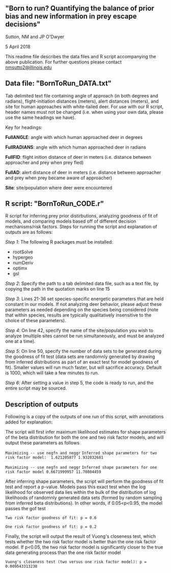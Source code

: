 ## "Born to run? Quantifying the balance of prior bias and new information in prey escape decisions"

Sutton, NM and JP O'Dwyer

5 April 2018

This readme file describes the data files and R script accompanying the above publication. For further questions please contact nmsutto2@illinois.edu

## Data file: "BornToRun_DATA.txt"

Tab delimited text file containing angle of approach (in both degrees and radians), flight-initiation distances (meters), alert distances (meters), and site for human approaches with white-tailed deer. For use with our R script, header names must not be changed (i.e. when using your own data, please use the same headings we have).

Key for headings:

**FullANGLE**: angle with which human approached deer in degrees

**FullRADIANS**: angle with which human approached deer in radians

**FullFID**: flight inition distance of deer in meters (i.e. distance between approacher and prey when prey fled)

**FullAD**: alert distance of deer in meters (i.e. distance between approacher and prey when prey became aware of approacher)

**Site**: site/population where deer were encountered

## R script: "BornToRun_CODE.r"

R script for inferring prey prior distirbutions, analyzing goodness of fit of models, and comparing models based off of different decision mechanisms/risk factors. Steps for running the script and explanation of outputs are as follows:

*Step 1*: The following R packages must be installed:

* rootSolve
* hypergeo
* numDeriv
* optimx
* gsl

*Step 2*: Specify the path to a tab delimited data file, such as a text file, by copying the path in the quotation marks on line 15

*Step 3*: Lines 21-36 set species-specific energetic parameters that are held constant in our models. If not analyzing deer behavior,
	please adjust these parameters as needed depending on the species being considered (note that within species, results are typically
	qualitatively insensitive to the choice of these parameters).

*Step 4*: On line 42, specify the name of the site/population you wish to analyze (multiple sites cannot be run simultaneously,
	and must be analyzed one at a time).

*Step 5*: On line 50, specify the number of data sets to be generated during the goodness of fit test (data sets are randomnly
	generated by drawing from inferred distributions as part of an exact test for model goodness of fit). Smaller values will run
	much faster, but will sacrifice accuracy. Default is 1000, which will take a few minutes to run.

*Step 6*: After setting a value in step 5, the code is ready to run, and the entire script may be sourced.

## Description of outputs

Following is a copy of the outputs of one run of this script, with annotations added for explanation:

The script will first infer maximum likelihood estimates for shape parameters of the beta distribution for both the one and two risk factor models, and will output these parameters as follows

`Maximizing -- use negfn and neggr`
`Inferred shape parameters for two risk factor model:  1.621205877 1.932032681`

`Maximizing -- use negfn and neggr`
`Inferred shape parameters for one risk factor model 0.6671999957 11.70804459 `


After inferring shape parameters, the script will perform the goodness of fit test and report a p-value. Models pass this exact test when the log likelihood for observed data lies within the bulk of the distribution of log likelihoods of randomnly generated data sets (formed by random sampling from inferred beta distributions). In other words, if 0.05<p<0.95, the model passes the gof test

`Two risk factor goodness of fit: p = 0.6`

`One risk factor goodness of fit: p = 0.2`


Finally, the script will output the result of Vuong's closeness test, which tests whether the two risk factor model is better than the one risk factor model. If p<0.05, the two risk factor model is significantly closer to the true data generating process than the one risk factor model

`Vuong's closeness test (two versus one risk factor model): p = 0.009543313238`
